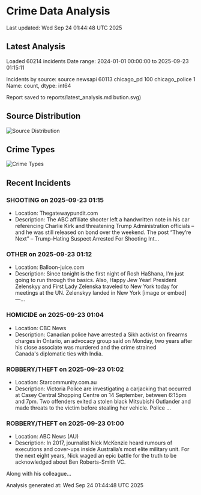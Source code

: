 # Crime Data Analysis
Last updated: Wed Sep 24 01:44:48 UTC 2025

## Latest Analysis

Loaded 60214 incidents
Date range: 2024-01-01 00:00:00 to 2025-09-23 01:15:11

Incidents by source:
source
newsapi           60113
chicago_pd          100
chicago_police        1
Name: count, dtype: int64

Report saved to reports/latest_analysis.md
bution.svg)

## Source Distribution
![Source Distribution](images/source_distribution.svg)

## Crime Types
![Crime Types](images/crime_types.svg)

## Recent Incidents

### SHOOTING on 2025-09-23 01:15
- Location: Thegatewaypundit.com
- Description: The ABC affiliate shooter left a handwritten note in his car referencing Charlie Kirk and threatening Trump Administration officials – and he was still released on bond over the weekend.
The post “They’re Next” – Trump-Hating Suspect Arrested For Shooting Int…


### OTHER on 2025-09-23 01:12
- Location: Balloon-juice.com
- Description: Since tonight is the first night of Rosh HaShana, I’m just going to run through the basics. Also, Happy Jew Year! President Zelenskyy and First Lady Zelenska traveled to New York today for meetings at the UN. Zelenskyy landed in New York  [image or embed] —…


### HOMICIDE on 2025-09-23 01:04
- Location: CBC News
- Description: Canadian police have arrested a Sikh activist on firearms charges in Ontario, an advocacy group said on Monday, two years after his close associate was murdered and the crime strained Canada's diplomatic ties with India.


### ROBBERY/THEFT on 2025-09-23 01:02
- Location: Starcommunity.com.au
- Description: Victoria Police are investigating a carjacking that occurred at Casey Central Shopping Centre on 14 September, between 6:15pm and 7pm. Two offenders exited a stolen black Mitsubishi Outlander and made threats to the victim before stealing her vehicle. Police …


### ROBBERY/THEFT on 2025-09-23 01:00
- Location: ABC News (AU)
- Description: In 2017, journalist Nick McKenzie heard rumours of executions and cover-ups inside Australia’s most elite military unit. For the next eight years, Nick waged an epic battle for the truth to be acknowledged about Ben Roberts-Smith VC.

Along with his colleague…

Analysis generated at: Wed Sep 24 01:44:48 UTC 2025
